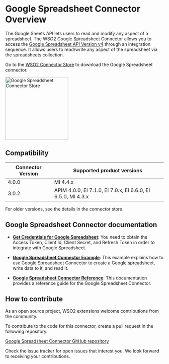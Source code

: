 ﻿---
search:
  boost: 2
---
# Google Spreadsheet Connector Overview

The Google Sheets API lets users to read and modify any aspect of a spreadsheet. The WSO2 Google Spreadsheet Connector allows you to access the [Google Spreadsheet API Version v4](https://developers.google.com/sheets/api/guides/concepts) through an integration sequence. It allows users to read/write any aspect of the spreadsheet via the spreadsheets collection.

Go to the <a target="_blank" href="https://store.wso2.com/connector/esb-connector-googlespreadsheet">WSO2 Connector Store</a> to download the Google Spreadsheet connector.

<img src="{{base_path}}/assets/img/integrate/connectors/googlesheet/logo.png" title="Google Spreadsheet Connector Store" width="200" alt="Google Spreadsheet Connector Store"/>

## Compatibility

| Connector Version | Supported product versions |
| ------------- |-------------|
| 4.0.0    | MI 4.4.x|
| 3.0.2    | APIM 4.0.0, EI 7.1.0, EI 7.0.x, EI 6.6.0, EI 6.5.0, MI 4.3.x|

For older versions, see the details in the connector store.

## Google Spreadsheet Connector documentation

* **[Get Credentials for Google Spreadsheet]({{base_path}}/reference/connectors/google-spreadsheet-connector/get-credentials-for-google-spreadsheet/)**: You need to obtain the Access Token, Client Id, Client Secret, and Refresh Token in order to integrate with Google Spreadsheet. 

* **[Google Spreadsheet Connector Example]({{base_path}}/reference/connectors/google-spreadsheet-connector/google-spreadsheet-connector-example/)**: This example explains how to use Google Spreadsheet Connector to create a Google spreadsheet, write data to it, and read it. 

* **[Google Spreadsheet Connector Reference]({{base_path}}/reference/connectors/google-spreadsheet-connector/google-spreadsheet-connector-config/)**: This documentation provides a reference guide for the Google Spreadsheet Connector.

## How to contribute

As an open source project, WSO2 extensions welcome contributions from the community. 

To contribute to the code for this connector, create a pull request in the following repository. 

[Google Spreadsheet Connector GitHub repository](https://github.com/wso2-extensions/esb-connector-googlespreadsheet)

Check the issue tracker for open issues that interest you. We look forward to receiving your contributions.
